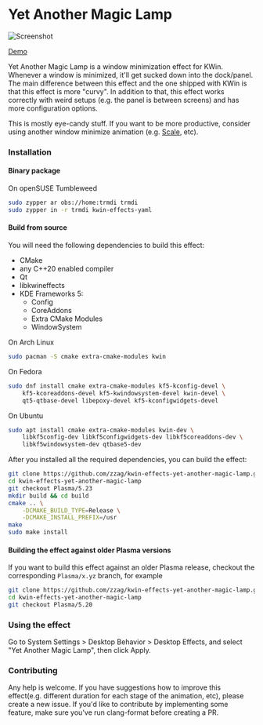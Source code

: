 # Yet Another Magic Lamp

![Screenshot](doc/Screenshot.png)

[Demo](https://www.youtube.com/watch?v=BR4bUwFZDS8)

Yet Another Magic Lamp is a window minimization effect for KWin. Whenever a window
is minimized, it'll get sucked down into the dock/panel. The main difference
between this effect and the one shipped with KWin is that this effect is more
"curvy". In addition to that, this effect works correctly with weird setups
(e.g. the panel is between screens) and has more configuration options.

This is mostly eye-candy stuff. If you want to be more productive, consider
using another window minimize animation (e.g. [Scale](https://store.kde.org/p/1267839/), etc).

### Installation

#### Binary package

On openSUSE Tumbleweed

```sh
sudo zypper ar obs://home:trmdi trmdi
sudo zypper in -r trmdi kwin-effects-yaml
```

#### Build from source

You will need the following dependencies to build this effect:
* CMake
* any C++20 enabled compiler
* Qt
* libkwineffects
* KDE Frameworks 5:
    - Config
    - CoreAddons
    - Extra CMake Modules
    - WindowSystem

On Arch Linux

```sh
sudo pacman -S cmake extra-cmake-modules kwin
```

On Fedora

```sh
sudo dnf install cmake extra-cmake-modules kf5-kconfig-devel \
    kf5-kcoreaddons-devel kf5-kwindowsystem-devel kwin-devel \
    qt5-qtbase-devel libepoxy-devel kf5-kconfigwidgets-devel
```

On Ubuntu

```sh
sudo apt install cmake extra-cmake-modules kwin-dev \
    libkf5config-dev libkf5configwidgets-dev libkf5coreaddons-dev \
    libkf5windowsystem-dev qtbase5-dev
```

After you installed all the required dependencies, you can build
the effect:

```sh
git clone https://github.com/zzag/kwin-effects-yet-another-magic-lamp.git
cd kwin-effects-yet-another-magic-lamp
git checkout Plasma/5.23
mkdir build && cd build
cmake .. \
    -DCMAKE_BUILD_TYPE=Release \
    -DCMAKE_INSTALL_PREFIX=/usr
make
sudo make install
```


#### Building the effect against older Plasma versions

If you want to build this effect against an older Plasma release, checkout
the corresponding `Plasma/x.yz` branch, for example

```sh
git clone https://github.com/zzag/kwin-effects-yet-another-magic-lamp.git
cd kwin-effects-yet-another-magic-lamp
git checkout Plasma/5.20
```


### Using the effect

Go to System Settings > Desktop Behavior > Desktop Effects, and select
"Yet Another Magic Lamp", then click Apply.

### Contributing

Any help is welcome. If you have suggestions how to improve this effect(e.g.
different duration for each stage of the animation, etc), please create a new
issue. If you'd like to contribute by implementing some feature, make sure
you've run clang-format before creating a PR.
